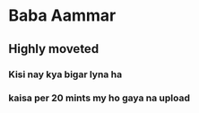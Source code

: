 # Baba Aammar

## Highly moveted

### Kisi nay kya bigar lyna ha

### kaisa per 20 mints my ho gaya na upload